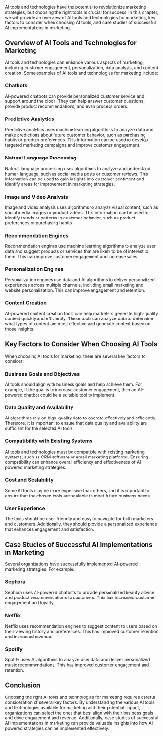

AI tools and technologies have the potential to revolutionize marketing strategies, but choosing the right tools is crucial for success. In this chapter, we will provide an overview of AI tools and technologies for marketing, key factors to consider when choosing AI tools, and case studies of successful AI implementations in marketing.

Overview of AI Tools and Technologies for Marketing
---------------------------------------------------

AI tools and technologies can enhance various aspects of marketing, including customer engagement, personalization, data analysis, and content creation. Some examples of AI tools and technologies for marketing include:

### Chatbots

AI-powered chatbots can provide personalized customer service and support around the clock. They can help answer customer questions, provide product recommendations, and even process orders.

### Predictive Analytics

Predictive analytics uses machine learning algorithms to analyze data and make predictions about future customer behavior, such as purchasing habits or product preferences. This information can be used to develop targeted marketing campaigns and improve customer engagement.

### Natural Language Processing

Natural language processing uses algorithms to analyze and understand human language, such as social media posts or customer reviews. This information can be used to gain insights into customer sentiment and identify areas for improvement in marketing strategies.

### Image and Video Analysis

Image and video analysis uses algorithms to analyze visual content, such as social media images or product videos. This information can be used to identify trends or patterns in customer behavior, such as product preferences or purchasing habits.

### Recommendation Engines

Recommendation engines use machine learning algorithms to analyze user data and suggest products or services that are likely to be of interest to them. This can improve customer engagement and increase sales.

### Personalization Engines

Personalization engines use data and AI algorithms to deliver personalized experiences across multiple channels, including email marketing and website personalization. This can improve engagement and retention.

### Content Creation

AI-powered content creation tools can help marketers generate high-quality content quickly and efficiently. These tools can analyze data to determine what types of content are most effective and generate content based on those insights.

Key Factors to Consider When Choosing AI Tools
----------------------------------------------

When choosing AI tools for marketing, there are several key factors to consider:

### Business Goals and Objectives

AI tools should align with business goals and help achieve them. For example, if the goal is to increase customer engagement, then an AI-powered chatbot could be a suitable tool to implement.

### Data Quality and Availability

AI algorithms rely on high-quality data to operate effectively and efficiently. Therefore, it is important to ensure that data quality and availability are sufficient for the selected AI tools.

### Compatibility with Existing Systems

AI tools and technologies must be compatible with existing marketing systems, such as CRM software or email marketing platforms. Ensuring compatibility can enhance overall efficiency and effectiveness of AI-powered marketing strategies.

### Cost and Scalability

Some AI tools may be more expensive than others, and it is important to ensure that the chosen tools are scalable to meet future business needs.

### User Experience

The tools should be user-friendly and easy to navigate for both marketers and customers. Additionally, they should provide a personalized experience that enhances engagement and satisfaction.

Case Studies of Successful AI Implementations in Marketing
----------------------------------------------------------

Several organizations have successfully implemented AI-powered marketing strategies. For example:

### Sephora

Sephora uses AI-powered chatbots to provide personalized beauty advice and product recommendations to customers. This has increased customer engagement and loyalty.

### Netflix

Netflix uses recommendation engines to suggest content to users based on their viewing history and preferences. This has improved customer retention and increased revenue.

### Spotify

Spotify uses AI algorithms to analyze user data and deliver personalized music recommendations. This has improved customer engagement and retention.

Conclusion
----------

Choosing the right AI tools and technologies for marketing requires careful consideration of several key factors. By understanding the various AI tools and technologies available for marketing and their potential impact, organizations can select the ones that best align with their business goals and drive engagement and revenue. Additionally, case studies of successful AI implementations in marketing can provide valuable insights into how AI-powered strategies can be implemented effectively.
